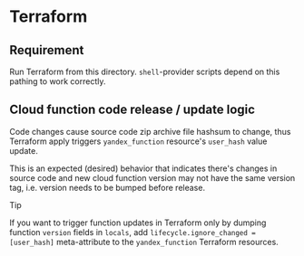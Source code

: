 # Terraform

## Requirement

Run Terraform from this directory. `shell`-provider scripts depend on this pathing to work correctly.

## Cloud function code release / update logic

Code changes cause source code zip archive file hashsum to change, thus Terraform apply triggers `yandex_function` resource's `user_hash` value update.

This is an expected (desired) behavior that indicates there's changes in source code and new cloud function version may not have the same version tag, i.e. version needs to be bumped before release.

> [!TIP]
> If you want to trigger function updates in Terraform only by dumping function `version` fields in `locals`, add `lifecycle.ignore_changed = [user_hash]` meta-attribute to the `yandex_function` Terraform resources.
